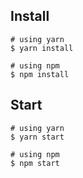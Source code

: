 ## Install

```
# using yarn
$ yarn install

# using npm
$ npm install
```

## Start

```
# using yarn
$ yarn start

# using npm
$ npm start
```
